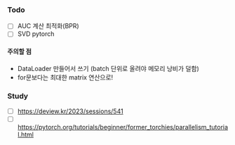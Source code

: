 ### Todo

- [ ] AUC 계산 최적화(BPR)
- [ ] SVD pytorch

#### 주의할 점
 + DataLoader 만들어서 쓰기 (batch 단위로 올려야 메모리 낭비가 덜함)
 + for문보다는 최대한 matrix 연산으로!
### Study
- [ ] https://deview.kr/2023/sessions/541
- [ ] https://pytorch.org/tutorials/beginner/former_torchies/parallelism_tutorial.html
